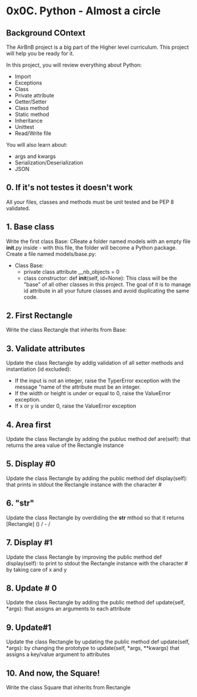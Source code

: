 # 0x0C. Python - Almost a circle

## Background COntext
The AirBnB project is a big part of the Higher level curriculum. This project will help you be ready for it.

In this project, you will review everything about Python:
- Import
- Exceptions
- Class
- Private attribute
- Getter/Setter
- Class method
- Static method
- Inheritance
- Unittest
- Read/Write file

You will also learn about:
- args and kwargs
- Serialization/Deserialization
- JSON

## 0. If it's not testes it doesn't work
All your files, classes and methods must be unit tested and be PEP 8
validated.

## 1. Base class
Write the first class Base:
CReate a folder named models with an empty file __init__.py inside - with this file, the folder will become a Python package.
Create a file named models/base.py:
- Class Base:
	- private class attribute __nb_objects = 0
	- class constructor: def __init__(self, id=None):
This class will be the "base" of all other classes in this project. The goal of it is to manage id attribute in all your future classes and avoid duplicating the same code.

## 2. First Rectangle
Write the class Rectangle that inherits from Base:

## 3. Validate attributes
Update the class Rectangle by addig validation of all setter methods and instantiation (id excluded):
- If the input is not an integer, raise the TyperError exception with the message "name of the attribute must be an integer.
- If the width or height is under or equal to 0, raise the ValueError exception.
- If x or y is under 0, raise the ValueError exception

## 4. Area first
Update the class Rectangle by adding the publuc method def are(self):
that returns the area value of the Rectangle instance

## 5. Display #0
Update the class Rectangle by adding the public method def display(self): that prints in stdout the Rectangle instance with the character #

## 6. "__str__"
Update the class Rectangle by overdiding the __str__ mthod so that it returns [Rectangle] (<id>) <x>/<y> - <width>/<height>

## 7. Display #1
Update the class Rectangle by improving the public method def display(self): to print to stdout the Rectangle instance with the character # by taking care of x and y

## 8. Update # 0
Update the class Rectangle by adding the public method def update(self, *args): that assigns an arguments to each attribute

## 9. Update#1
Update the class Rectangle by updating the public method def update(self, *args): by changing the prototype to update(self, *args, **kwargs) that assigns a key/value argument to attributes

## 10. And now, the Square!
Write the class Square that inherits from Rectangle



